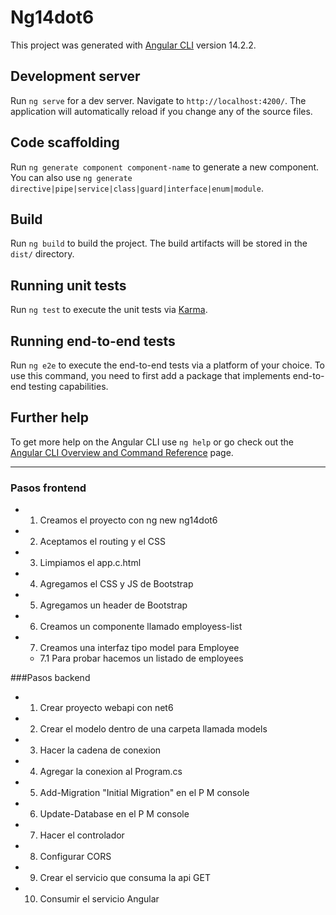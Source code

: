 # Ng14dot6

This project was generated with [Angular CLI](https://github.com/angular/angular-cli) version 14.2.2.

## Development server

Run `ng serve` for a dev server. Navigate to `http://localhost:4200/`. The application will automatically reload if you change any of the source files.

## Code scaffolding

Run `ng generate component component-name` to generate a new component. You can also use `ng generate directive|pipe|service|class|guard|interface|enum|module`.

## Build

Run `ng build` to build the project. The build artifacts will be stored in the `dist/` directory.

## Running unit tests

Run `ng test` to execute the unit tests via [Karma](https://karma-runner.github.io).

## Running end-to-end tests

Run `ng e2e` to execute the end-to-end tests via a platform of your choice. To use this command, you need to first add a package that implements end-to-end testing capabilities.

## Further help

To get more help on the Angular CLI use `ng help` or go check out the [Angular CLI Overview and Command Reference](https://angular.io/cli) page.
- - -
### Pasos frontend
* 1. Creamos el proyecto con ng new ng14dot6
* 2. Aceptamos el routing y el CSS
* 3. Limpiamos el app.c.html
* 4. Agregamos el CSS y JS de Bootstrap
* 5. Agregamos un header de Bootstrap
* 6. Creamos un componente llamado employess-list
* 7. Creamos una interfaz tipo model para Employee
    * 7.1 Para probar hacemos un listado de employees

###Pasos backend
* 1. Crear proyecto webapi con net6
* 2. Crear el modelo dentro de una carpeta llamada models
* 3. Hacer la cadena de conexion
* 4. Agregar la conexion al Program.cs
* 5. Add-Migration "Initial Migration" en el P M console
* 6. Update-Database en el P M console
* 7. Hacer el controlador
* 8. Configurar CORS
* 9. Crear el servicio que consuma la api GET
* 10. Consumir el servicio Angular


